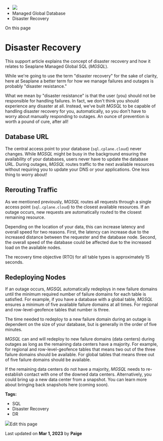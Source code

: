 <div>

<div>

<div>

<div>

-   ![](data:image/svg+xml;base64,PHN2Zz48cGF0aD48L3BhdGg+PC9zdmc+)
-   Managed Global Database
-   Disaster Recovery

<div>

On this page

</div>

<div>

<div>

# Disaster Recovery

</div>

This support article explains the concept of disaster recovery and how
it relates to Seaplane Managed Global SQL (*MGSQL*).

While we\'re going to use the term \"disaster recovery\" for the sake of
clarity, here at Seaplane a better term for how we manage failures and
outages is probably \"disaster resistance.\"

What we mean by \"disaster resistance\" is that the user (you) should
not be responsible for handling failures. In fact, we don\'t think you
should experience any disaster at all. Instead, we\'ve built *MGSQL* to
be capable of handling disaster recovery for you, automatically, so you
don\'t have to worry about manually responding to outages. An ounce of
prevention is worth a pound of cure, after all!

## Database URL​

The central access point to your database (`sql.cplane.cloud`) never
changes. While *MGSQL* might be busy in the background ensuring the
availability of your databases, users never have to update the database
URL. During outages, *MGSQL* routes traffic to the next available
resources without requiring you to update your DNS or your applications.
One less thing to worry about!

## Rerouting Traffic​

As we mentioned previously, *MGSQL* routes all requests through a single
access point (`sql.cplane.cloud`) to the closest available resources. If
an outage occurs, new requests are automatically routed to the closest
remaining resource.

Depending on the location of your data, this can increase latency and
overall speed for two reasons. First, the latency can increase due to
the increased distance between the requester and the database node.
Second, the overall speed of the database could be affected due to the
increased load on the available nodes.

The recovery time objective (RTO) for all table types is approximately
15 seconds.

## Redeploying Nodes​

If an outage occurs, *MGSQL* automatically redeploys in new failure
domains until the minimum required number of failure domains for each
table is satisfied. For example, if you have a database with a global
table, *MGSQL* ensures a minimum of five available failure domains at
all times. For regional and row-level-geofence tables that number is
three.

The time needed to redeploy to a new failure domain during an outage is
dependent on the size of your database, but is generally in the order of
five minutes.

*MGSQL* can and will redeploy to new failure domains (data centers)
during outages as long as the remaining data centers have a majority.
For example, for regional and row-level-geofence tables that means two
out of the three failure domains should be available. For global tables
that means three out of five failure domains should be available.

If the remaining data centers do not have a majority, *MGSQL* needs to
re-establish contact with one of the downed data centers. Alternatively,
you could bring up a new data center from a snapshot. You can learn more
about bringing back snapshots here (coming soon).

</div>

<div>

<div>

**Tags:**

-   SQL
-   Disaster Recovery
-   DR

</div>

</div>

<div>

<div>

![](data:image/svg+xml;base64,PHN2Zz48Zz48cGF0aD48L3BhdGg+PC9nPjwvc3ZnPg==)Edit
this page

</div>

<div>

Last updated on **Mar 1, 2023** by **Paige**

</div>

</div>

</div>

</div>

</div>

</div>
